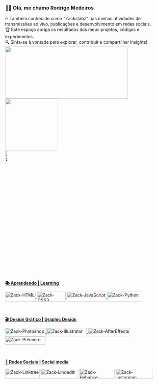 <h3>👨‍🚀 Olá, me chamo Rodrigo Medeiros </h3>
🔥 Também conhecido como "Zackstabz" nas minhas atividades de transmissões ao vivo, publicações e desenvolvimento em redes sociais. </br> 
🏆 Este espaço abriga os resultados dos meus projetos, códigos e experimentos. </br> 🔍 Sinta-se à vontade para explorar, contribuir e compartilhar insights!

<div>
    <a href="https://github.com/zackstabz">
    <img height="170cm" src="https://github-readme-stats.vercel.app/api?username=zackstabz&show_icons=true&icon_color=ffd200&rank_=true&theme=dark"width="400"/>
    <img height="170cm" src="https://github-readme-stats.vercel.app/api/top-langs/?username=zackstabz&layout=donut&theme=dark"/>
</div>
<img height="10%" width="12%" src="https://komarev.com/ghpvc/?username=zackstabz&color=dc143c&style=for-the-badge&color=d6b100" alt="zackstabz"/> 
        
##
        
<p><b> 📚 Aprendendo | Learning </b></p>
<div style="display: inline_block">
    <img align="center" alt="Zack-HTML" height="32px" width="100px" src="https://img.shields.io/badge/HTML5-E34F26?style=for-the-badge&logo=html5&logoColor=white">
    <img align="center" alt="Zack-CSS3" height="32px" width="93px" src="https://img.shields.io/badge/CSS3-1572B6?style=for-the-badge&logo=css3&logoColor=white">
    <img align="center" alt="Zack-JavaScript" height="32px" width="128px" src="https://img.shields.io/badge/JavaScript-F7DF1E?style=for-the-badge&logo=javascript&logoColor=black">
    <img align="center" alt="Zack-Python" height="32px" width="114px" src="https://img.shields.io/badge/Python-3776AB?style=for-the-badge&logo=python&logoColor=white">
</div>
<br>
<br>

<p><b> 🎬 Design Gráfico | Graphic Design </b></p>
<div style="display: inline_block">
    <img align="center" alt="Zack-Photoshop" height="27px" width="131px" src="https://aleen42.github.io/badges/src/photoshop.svg">
    <img align="center" alt="Zack-Illustrator" height="27px" width="131px" src="https://aleen42.github.io/badges/src/illustrator.svg">
    <img align="center" alt="Zack-AfterEffects" height="27px" width="137px" src="https://aleen42.github.io/badges/src/after_effects.svg">
    <img align="center" alt="Zack-Premiere" height="27px" width="131px" src="https://aleen42.github.io/badges/src/premiere.svg">
</div>
<br>
<br>

<p><b> 👥 Redes Sociais | Social media </b></p>
<div>
    <a href="https://linktr.ee/Zackstabz" target="_blank"> <img align="center" alt="Zack-Linktree" height="32px" width="112px" src="https://img.shields.io/badge/linktree-39E09B?style=for-the-badge&logo=linktree&logoColor=white" target="_blank"></a>
    <a href="https://www.linkedin.com/in/rodrigo-med/" target="_blank"> <img align="center" alt="Zack-LindedIn" height="32px" width="122px" src="https://img.shields.io/badge/LinkedIn-0077B5?style=for-the-badge&logo=linkedin&logoColor=white" target="_blank"></a>
    <a href="https://www.behance.net/zackstabz" target="_blank"> <img align="center" alt="Zack-Behance" height="32px" width="115px" src="https://img.shields.io/badge/Behance-0054F7?style=for-the-badge&logo=behance&logoColor=white" target="_blank"></a>
    <a href="https://www.instagram.com/zackstabz/" target="_blank"> <img align="center" alt="Zack-Instagram" height="32px" width="121px" src="https://img.shields.io/badge/Instagram-E4405F?style=for-the-badge&logo=instagram&logoColor=white" target="_blank"></a>
</div>
